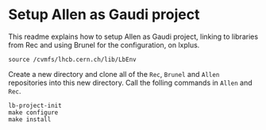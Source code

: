 Setup Allen as Gaudi project
=============================

This readme explains how to setup Allen as Gaudi project, linking to libraries from Rec and using Brunel for the configuration, on lxplus.

```
source /cvmfs/lhcb.cern.ch/lib/LbEnv
```

Create a new directory and clone all of the `Rec`, `Brunel` and `Allen` repositories into this new directory. Call the folling commands in `Allen` and `Rec`.
```
lb-project-init
make configure
make install
```